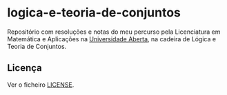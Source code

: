 # logica-e-teoria-de-conjuntos

Repositório com resoluções e notas do meu percurso pela Licenciatura em
Matemática e Aplicações na [Universidade Aberta](https://uab.pt), na cadeira
de Lógica e Teoria de Conjuntos.

## Licença

Ver o ficheiro [LICENSE](LICENSE).
